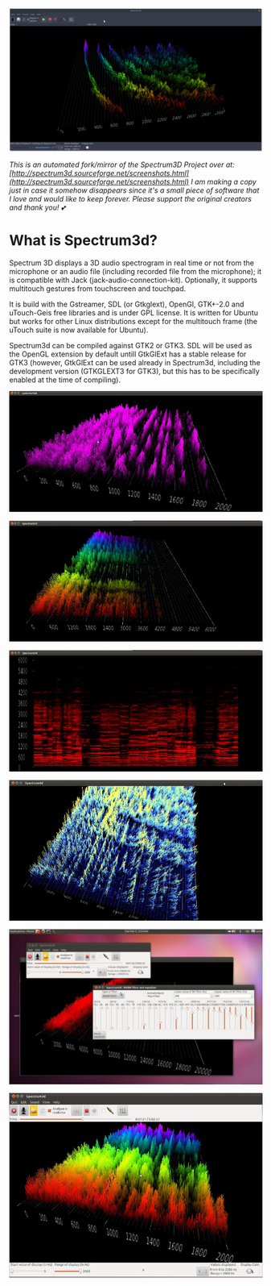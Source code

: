 ![Main Image Of Spectral](/img/main.png)

_This is an automated fork/mirror of the Spectrum3D Project over at: [http://spectrum3d.sourceforge.net/screenshots.html](http://spectrum3d.sourceforge.net/screenshots.html)_
_I am making a copy just in case it somehow disappears since it's a small piece of software that I love and would like to keep forever._
_Please support the original creators and thank you! 💕_

# What is Spectrum3d?

Spectrum 3D displays a 3D audio spectrogram in real time or not from the microphone or an audio file (including recorded file from the microphone); it is compatible with Jack (jack-audio-connection-kit). Optionally, it supports multitouch gestures from touchscreen and touchpad.

It is build with the Gstreamer, SDL (or Gtkglext), OpenGl, GTK+-2.0 and uTouch-Geis free libraries and is under GPL license. It is written for Ubuntu but works for other Linux distributions except for the multitouch frame (the uTouch suite is now available for Ubuntu).

Spectrum3d can be compiled against GTK2 or GTK3. SDL will be used as the OpenGL extension by default untill GtkGlExt has a stable release for GTK3 (however, GtkGlExt can be used already in Spectrum3d, including the development version (GTKGLEXT3 for GTK3), but this has to be specifically enabled at the time of compiling).


![Example 1](/img/spectrum3d_1.jpg)


![Example 2](/img/spectrum3d_2.jpg)


![Example 3](/img/spectrum3d_3.jpg)


![Example 4](/img/spectrum3d_4.jpg)


![Example 5](/img/spectrum3d_5.jpg)


![Example 6](/img/spectrum3d_6.jpg)
